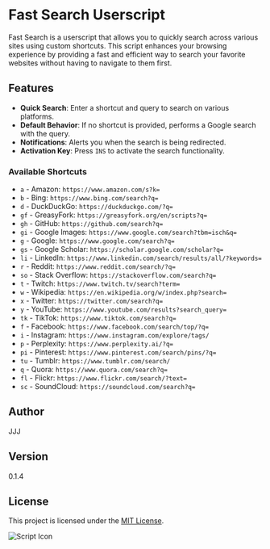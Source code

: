 # Fast Search Userscript

Fast Search is a userscript that allows you to quickly search across various sites using custom shortcuts. This script enhances your browsing experience by providing a fast and efficient way to search your favorite websites without having to navigate to them first.

## Features

- **Quick Search**: Enter a shortcut and query to search on various platforms.
- **Default Behavior**: If no shortcut is provided, performs a Google search with the query.
- **Notifications**: Alerts you when the search is being redirected.
- **Activation Key**: Press `INS` to activate the search functionality.

### Available Shortcuts

- `a` - Amazon: `https://www.amazon.com/s?k=`
- `b` - Bing: `https://www.bing.com/search?q=`
- `d` - DuckDuckGo: `https://duckduckgo.com/?q=`
- `gf` - GreasyFork: `https://greasyfork.org/en/scripts?q=`
- `gh` - GitHub: `https://github.com/search?q=`
- `gi` - Google Images: `https://www.google.com/search?tbm=isch&q=`
- `g` - Google: `https://www.google.com/search?q=`
- `gs` - Google Scholar: `https://scholar.google.com/scholar?q=`
- `li` - LinkedIn: `https://www.linkedin.com/search/results/all/?keywords=`
- `r` - Reddit: `https://www.reddit.com/search/?q=`
- `so` - Stack Overflow: `https://stackoverflow.com/search?q=`
- `t` - Twitch: `https://www.twitch.tv/search?term=`
- `w` - Wikipedia: `https://en.wikipedia.org/w/index.php?search=`
- `x` - Twitter: `https://twitter.com/search?q=`
- `y` - YouTube: `https://www.youtube.com/results?search_query=`
- `tk` - TikTok: `https://www.tiktok.com/search?q=`
- `f` - Facebook: `https://www.facebook.com/search/top/?q=`
- `i` - Instagram: `https://www.instagram.com/explore/tags/`
- `p` - Perplexity: `https://www.perplexity.ai/?q=`
- `pi` - Pinterest: `https://www.pinterest.com/search/pins/?q=`
- `tu` - Tumblr: `https://www.tumblr.com/search/`
- `q` - Quora: `https://www.quora.com/search?q=`
- `fl` - Flickr: `https://www.flickr.com/search/?text=`
- `sc` - SoundCloud: `https://soundcloud.com/search?q=`

## Author

JJJ

## Version

0.1.4

## License

This project is licensed under the [MIT License](https://choosealicense.com/licenses/mit/).

![Script Icon](https://th.bing.com/th/id/OIG4.Zgw8Ep_gbQoBnQO33DyS?pid=ImgGn)